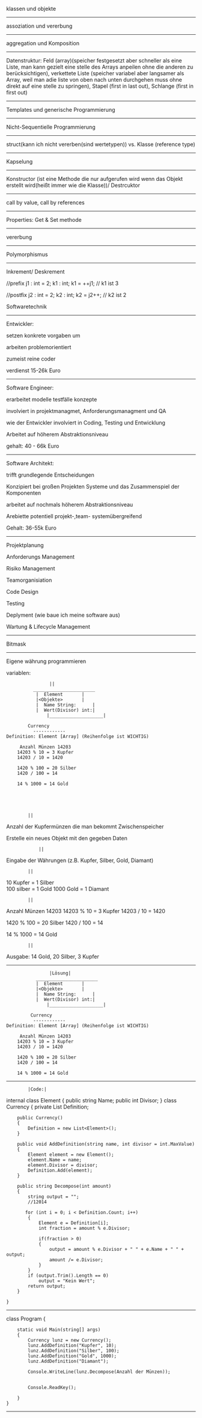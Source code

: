 
klassen und objekte

_______________________________________________________________________

assoziation und vererbung

_______________________________________________________________________

aggregation und Komposition

_______________________________________________________________________

Datenstruktur: Feld (array)(speicher festgesetzt aber schneller als eine Liste, man kann gezielt eine stelle des Arrays anpeilen ohne die anderen zu berücksichtigen), 
verkettete Liste (speicher variabel aber langsamer als Array, weil man adie liste von oben nach unten durchgehen muss ohne direkt auf eine stelle zu springen),
Stapel (first in last out), Schlange (first in first out)

_______________________________________________________________________

Templates und generische Programmierung

_______________________________________________________________________

Nicht-Sequentielle Programmierung

_______________________________________________________________________

struct(kann ich nicht vererben(sind wertetypen)) vs. Klasse (reference type)

_______________________________________________________________________

Kapselung

_______________________________________________________________________

Konstructor (ist eine Methode die nur aufgerufen wird wenn das Objekt erstellt wird(heißt immer wie die Klasse))/ Destrcuktor

_______________________________________________________________________

call by value, call by references

_______________________________________________________________________

Properties: Get & Set methode

_______________________________________________________________________

vererbung

_______________________________________________________________________

Polymorphismus

_______________________________________________________________________

Inkrement/ Deskrement 

//prefix 
j1 : int = 2;
k1 : int;
k1 = ++j1;          // k1 ist 3

//postfix
j2 : int = 2;
k2 : int;
k2 = j2++;          // k2 ist 2


Softwaretechnik
_______________________________________________________________________

Entwickler: 

setzen konkrete vorgaben um

arbeiten problemorientiert

zumeist reine coder 

verdienst 15-26k Euro

_______________________________________________________________________

Software Engineer:

erarbeitet modelle testfälle konzepte

involviert in projektmanagmet, Anforderungsmanagment und QA

wie der Entwickler involviert in Coding, Testing und Entwicklung

Arbeitet auf höherem Abstraktionsniveau

gehalt: 40 - 66k Euro

_______________________________________________________________________


Software Architekt:

trifft grundlegende Entscheidungen

Konzipiert bei großen Projekten Systeme und das Zusammenspiel der Komponenten

arbeitet auf nochmals höherem Abstraktionsniveau

Arebiette potentiell projekt-,team- systemübergreifend

Gehalt: 36-55k Euro

_______________________________________________________________________

Projektplanung

Anforderungs Management

Risiko Management

Teamorganisiation

Code Design

Testing

Deplyment (wie baue ich meine software aus)

Wartung & Lifecycle Management 

_______________________________________________________________________

Bitmask

_______________________________________________________________________

Eigene währung programmieren

variablen: 

		          	||
		      _______________________
		       |  Element	    |
		       |<Objekte> 	    |
		       |  Name String:      |
		       |  Wert(Divisor) int:|
          	       |____________________|

			Currency
		      ------------
	Definition: Element [Array] (Reihenfolge ist WICHTIG)
			
		 Anzahl Münzen 14203
		14203 % 10 = 3 Kupfer
		14203 / 10 = 1420

		1420 % 100 = 20 Silber
		1420 / 100 = 14

		14 % 1000 = 14 Gold
			
			



			||

Anzahl der Kupfermünzen die man bekommt
Zwischenspeicher

Erstelle ein neues Objekt mit den gegeben Daten



      			||

Eingabe der Währungen (z.B. Kupfer, Silber, Gold, Diamant) 

			||

10   Kupfer = 1 Silber 	
100  silber = 1 Gold
1000 Gold   = 1 Diamant	

			||

Anzahl Münzen 14203
14203 % 10 = 3 Kupfer
14203 / 10 = 1420

1420 % 100 = 20 Silber
1420 / 100 = 14

14 % 1000 = 14 Gold


			||

Ausgabe: 14 Gold, 20 Silber, 3 Kupfer

_______________________________________________________________________

		        	|Lösung|
		       _______________________
		       |  Element	    |
		       |<Objekte> 	    |
		       |  Name String:      |
		       |  Wert(Divisor) int:|
           	       |____________________|

			 Currency
		      ------------
	Definition: Element [Array] (Reihenfolge ist WICHTIG)
			
		 Anzahl Münzen 14203
		14203 % 10 = 3 Kupfer
		14203 / 10 = 1420

		1420 % 100 = 20 Silber
		1420 / 100 = 14

		14 % 1000 = 14 Gold

_______________________________________________________________________

			
			|Code:|

internal class Element
    {
        public string Name;
        public int Divisor;
    }
    class Currency 
    {
        private List<Element> Definition;
        
        public Currency()
        {
            Definition = new List<Element>();
        }

        public void AddDefinition(string name, int divisor = int.MaxValue)
        {
            Element element = new Element();
            element.Name = name;
            element.Divisor = divisor;
            Definition.Add(element);
        }

        public string Decompose(int amount)
        {
            string output = "";
            //12014

           for (int i = 0; i < Definition.Count; i++)
            {
                Element e = Definition[i];
                int fraction = amount % e.Divisor;

                if(fraction > 0)
                {
                    output = amount % e.Divisor + " " + e.Name + " " + output;
                    amount /= e.Divisor;
                }
            }
            if (output.Trim().Length == 0)
                output = "Kein Wert";
            return output;
        }

    }

_______________________________________________________________________

 class Program
    {
       

        static void Main(string[] args)
        {
            Currency lunz = new Currency();
            lunz.AddDefinition("Kupfer", 10);
            lunz.AddDefinition("Silber", 100);
            lunz.AddDefinition("Gold", 1000);
            lunz.AddDefinition("Diamant");

            Console.WriteLine(lunz.Decompose(Anzahl der Münzen));


            Console.ReadKey();

        }
    }
_______________________________________________________________________

